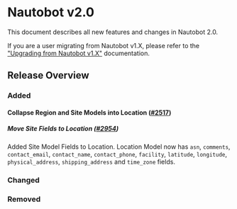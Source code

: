 <!-- markdownlint-disable MD024 -->

# Nautobot v2.0

This document describes all new features and changes in Nautobot 2.0.

If you are a user migrating from Nautobot v1.X, please refer to the ["Upgrading from Nautobot v1.X"](../installation/upgrading-from-nautobot-v1.md) documentation.

## Release Overview

### Added

#### Collapse Region and Site Models into Location ([#2517](https://github.com/nautobot/nautobot/issues/2517))

##### Move Site Fields to Location ([#2954](https://github.com/nautobot/nautobot/issues/2954))

Added Site Model Fields to Location. Location Model now has `asn`, `comments`, `contact_email`, `contact_name`, `contact_phone`, `facility`, `latitude`, `longitude`, `physical_address`, `shipping_address` and `time_zone` fields.

### Changed

### Removed

<!-- towncrier release notes start -->
